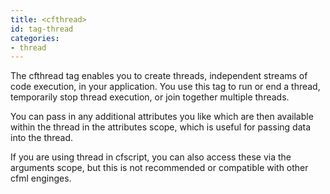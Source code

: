 ```yaml
---
title: <cfthread>
id: tag-thread
categories:
- thread
---
```


The cfthread tag enables you to create threads, independent streams of code execution, in your application.
You use this tag to run or end a thread, temporarily stop thread execution, or join together multiple threads.

You can pass in any additional attributes you like which are then available within the thread in the attributes scope,
which is useful for passing data into the thread.

If you are using thread in cfscript, you can also access these via the arguments scope, but this is not recommended or compatible with other cfml enginges.
